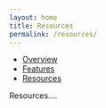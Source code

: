 ```yaml
---
layout: home
title: Resources
permalink: /resources/
---
```


<nav class="navbar navbar-default navbar-static-top" role="navigation">
  <div class="container">
    <div id="navbar" class="navbar-collapse collapse">
      <ul class="nav navbar-nav">
        <li><a href="{{'/' | prepend: site.baseurl }}">Overview</a></li>
        <li><a href="{{'/features' | prepend: site.baseurl }}">Features</a></li>
        <li class="active"><a href="{{'/resources' | prepend: site.baseurl }}">Resources</a></li>
      </ul>
    </div>
  </div>
</nav>
<div class="container">

Resources....

</div>